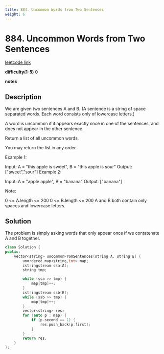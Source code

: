 ```yaml
---
title: 884. Uncommon Words from Two Sentences
weight: 6
---
```

# 884. Uncommon Words from Two Sentences 
[leetcode link](https://leetcode.com/problems/uncommon-words-from-two-sentences/)

**difficulty(1-5)** 
0

**notes**


## Description
We are given two sentences A and B.  (A sentence is a string of space separated words.  Each word consists only of lowercase letters.)

A word is uncommon if it appears exactly once in one of the sentences, and does not appear in the other sentence.

Return a list of all uncommon words. 

You may return the list in any order. 

Example 1:

Input: A = "this apple is sweet", B = "this apple is sour"
Output: ["sweet","sour"]
Example 2:

Input: A = "apple apple", B = "banana"
Output: ["banana"]
 

Note:

0 <= A.length <= 200
0 <= B.length <= 200
A and B both contain only spaces and lowercase letters.

## Solution

The problem is simply asking words that only appear once if we contatenate A and B together.

```c++
class Solution {
public:
    vector<string> uncommonFromSentences(string A, string B) {
        unordered_map<string,int> map;
        istringstream ssa(A);
        string tmp;

        while (ssa >> tmp) {
            map[tmp]++;
        }
        istringstream ssb(B);
        while (ssb >> tmp) {
            map[tmp]++;
        }
        vector<string> res;
        for (auto p : map) {
            if (p.second == 1) {
                res.push_back(p.first);
            }
        }
        return res;
    }
};
```